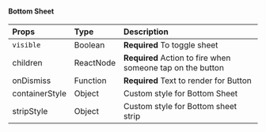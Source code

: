 #### Bottom Sheet

| Props          | Type      | Description                                                |
| :------------- | :-------- | :--------------------------------------------------------- |
| `visible`      | Boolean   | **Required** To toggle sheet                               |
| children       | ReactNode | **Required** Action to fire when someone tap on the button |
| onDismiss      | Function  | **Required** Text to render for Button                     |
| containerStyle | Object    | Custom style for Bottom Sheet                              |
| stripStyle     | Object    | Custom style for Bottom sheet strip                        |
